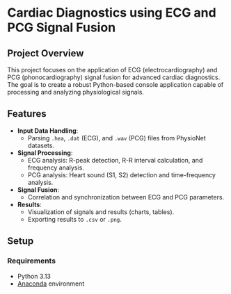 # Cardiac Diagnostics using ECG and PCG Signal Fusion

## Project Overview
This project focuses on the application of ECG (electrocardiography) and PCG (phonocardiography) signal fusion for advanced cardiac diagnostics. The goal is to create a robust Python-based console application capable of processing and analyzing physiological signals.

## Features
- **Input Data Handling**:
  - Parsing `.hea`, `.dat` (ECG), and `.wav` (PCG) files from PhysioNet datasets.
- **Signal Processing**:
  - ECG analysis: R-peak detection, R-R interval calculation, and frequency analysis.
  - PCG analysis: Heart sound (S1, S2) detection and time-frequency analysis.
- **Signal Fusion**:
  - Correlation and synchronization between ECG and PCG parameters.
- **Results**:
  - Visualization of signals and results (charts, tables).
  - Exporting results to `.csv` or `.png`.

## Setup
### Requirements
- Python 3.13
- [Anaconda](https://www.anaconda.com/) environment
